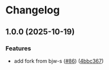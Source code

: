 # Changelog

## 1.0.0 (2025-10-19)


### Features

* add fork from bjw-s ([#86](https://github.com/dedsxc/labs/issues/86)) ([4bbc367](https://github.com/dedsxc/labs/commit/4bbc3677e541e1158dc62a74d2f2bbd27955f4ca))
